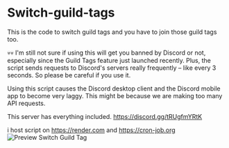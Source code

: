 ﻿# Switch-guild-tags

This is the code to switch guild tags and you have to join those guild tags too.

💀💀
I'm still not sure if using this will get you banned by Discord or not, especially since the Guild Tags feature just launched recently. Plus, the script sends requests to Discord's servers really frequently – like every 3 seconds. So please be careful if you use it.

Using this script causes the Discord desktop client and the Discord mobile app to become very laggy. This might be because we are making too many API requests.

This server has everything included.
https://discord.gg/tRUgfmYRtK

i host script on https://render.com and https://cron-job.org
![Preview Switch Guild Tag](asset/preview-Switch-guild-tag.gif)
